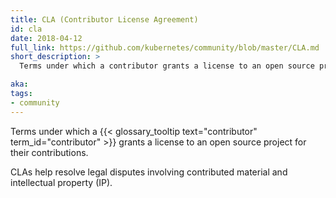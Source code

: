 ```yaml
---
title: CLA (Contributor License Agreement)
id: cla
date: 2018-04-12
full_link: https://github.com/kubernetes/community/blob/master/CLA.md
short_description: >
  Terms under which a contributor grants a license to an open source project for their contributions.

aka:
tags:
- community
---
```

 Terms under which a {{< glossary_tooltip text="contributor" term_id="contributor" >}} grants a license to an open source project for their contributions.

<!--more-->

CLAs help resolve legal disputes involving contributed material and intellectual property (IP).

